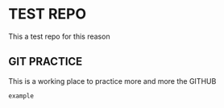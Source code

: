 # TEST REPO

This a test repo for this reason

## GIT PRACTICE

This is a working place to practice more and more the GITHUB

``
 example
``
